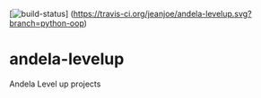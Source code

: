 [![build-status](https://travis-ci.org/jeanjoe/andela-levelup.svg?branch=python-oop)]
(https://travis-ci.org/jeanjoe/andela-levelup.svg?branch=python-oop)
# andela-levelup
Andela Level up projects

